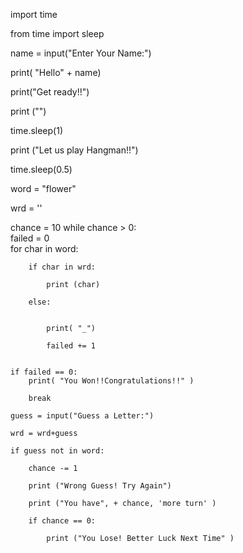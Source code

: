 import time

from time import sleep

name = input("Enter Your Name:")

print( "Hello" + name)

print("Get ready!!")

print ("")

time.sleep(1)

print ("Let us play Hangman!!")

time.sleep(0.5)

word = "flower"

wrd = ''

chance = 10
while chance > 0:         
    failed = 0            
    for char in word:      
 
        if char in wrd:    
 
            print (char)   
 
        else:
     
 
            print( "_")    
 
            failed += 1   
 
 
    if failed == 0:        
        print( "You Won!!Congratulations!!" ) 
 
        break             
 
    guess = input("Guess a Letter:") 
 
    wrd = wrd+guess                    
 
    if guess not in word:  
 
        chance -= 1       
 
        print ("Wrong Guess! Try Again")
 
        print ("You have", + chance, 'more turn' )
 
        if chance == 0:           
 
            print ("You Lose! Better Luck Next Time" )
